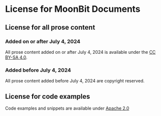 # License for MoonBit Documents

## License for all prose content

### Added on or after July 4, 2024

All prose content added on or after July 4, 2024 is available under the
[CC BY-SA 4.0](https://creativecommons.org/licenses/by-sa/4.0/).

### Added before July 4, 2024

All prose content added before July 4, 2024 are copyright reserved.

## License for code examples

Code examples and snippets are available under
[Apache 2.0](https://www.apache.org/licenses/LICENSE-2.0.txt)
